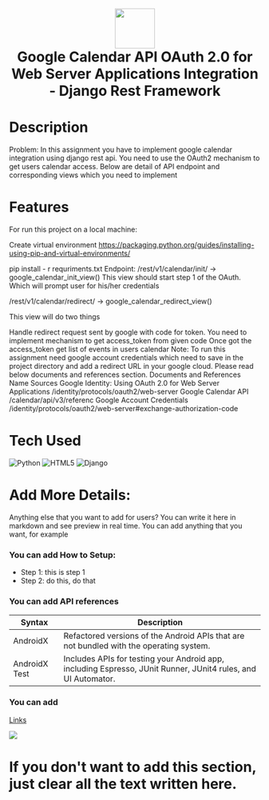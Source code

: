 <div align="center">
      <h1> <img src="Google Calendar API OAuth 2.0 for Web Server Applications Integration - Django Rest Framework" width="80px"><br/>Google Calendar API OAuth 2.0 for Web Server Applications Integration - Django Rest Framework</h1>
     </div>


# Description
Problem: In this assignment you have to implement google calendar integration using django rest api. You need to use the OAuth2 mechanism to get users calendar access. Below are detail of API endpoint and corresponding views which you need to implement

# Features
For run this project on a local machine:

Create virtual environment
https://packaging.python.org/guides/installing-using-pip-and-virtual-environments/

pip install - r requriments.txt
Endpoint:
/rest/v1/calendar/init/ -> google_calendar_init_view()
This view should start step 1 of the OAuth. Which will prompt user for his/her credentials

/rest/v1/calendar/redirect/ -> google_calendar_redirect_view()


This view will do two things

Handle redirect request sent by google with code for token. You need to implement mechanism to get access_token from given code
Once got the access_token get list of events in users calendar
Note: To run this assignment need google account credentials which need to save in the project directory and add a redirect URL in your google cloud. Please read below documents and references section.
Documents and References
Name	Sources
Google Identity: Using OAuth 2.0 for Web Server Applications	/identity/protocols/oauth2/web-server
Google Calendar API	/calendar/api/v3/referenc
Google Account Credentials	/identity/protocols/oauth2/web-server#exchange-authorization-code

# Tech Used
 ![Python](https://img.shields.io/badge/python-3670A0?style=for-the-badge&logo=python&logoColor=ffdd54) ![HTML5](https://img.shields.io/badge/html5-%23E34F26.svg?style=for-the-badge&logo=html5&logoColor=white) ![Django](https://img.shields.io/badge/django-%23092E20.svg?style=for-the-badge&logo=django&logoColor=white)
      
# Add More Details:
Anything else that you want to add for users? You can write it here in markdown and see preview in real time. You can add anything that you want, for example

### You can add How to Setup:
- Step 1: this is step 1
- Step 2: do this, do that

### You can add API references
| Syntax | Description |
| ----------- | ----------- |
| AndroidX | Refactored versions of the Android APIs that are not bundled with the operating system. |
| AndroidX Test | Includes APIs for testing your Android app, including Espresso, JUnit Runner, JUnit4 rules, and UI Automator. |

### You can add 
[Links](https://itsvg.in)
 
![](https://img.shields.io/badge/IMAGES-4298B8.svg?style=for-the-badge&logoColor=white)
# If you don't want to add this section, just clear all the text written here.

      
<!-- </> with 💛 by readMD (https://readmd.itsvg.in) -->
    
